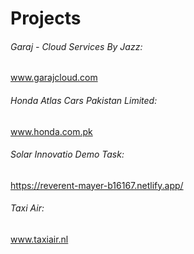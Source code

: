 # Projects

###### Garaj - Cloud Services By Jazz:
www.garajcloud.com

###### Honda Atlas Cars Pakistan Limited:
www.honda.com.pk

###### Solar Innovatio Demo Task:
https://reverent-mayer-b16167.netlify.app/

###### Taxi Air:
www.taxiair.nl




